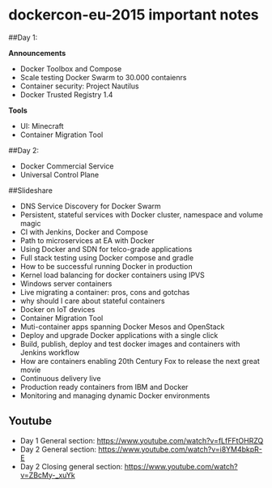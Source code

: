 # dockercon-eu-2015 important notes

##Day 1:

**Announcements**
- Docker Toolbox and Compose
- Scale testing Docker Swarm to 30.000 contaienrs
- Container security: Project Nautilus
- Docker Trusted Registry 1.4

**Tools**
- UI: Minecraft
- Container Migration Tool

##Day 2:
- Docker Commercial Service
- Universal Control Plane

##Slideshare
- DNS Service Discovery for Docker Swarm
- Persistent, stateful services with Docker cluster, namespace and volume magic
- CI with Jenkins, Docker and Compose
- Path to microservices at EA with Docker
- Using Docker and SDN for telco-grade applications
- Full stack testing using Docker compose and gradle
- How to be successful running Docker in production
- Kernel load balancing for docker containers using IPVS
- Windows server containers
- Live migrating a container: pros, cons and gotchas
- why should I care about stateful containers
- Docker on IoT devices
- Container Migration Tool
- Muti-container apps spanning Docker Mesos and OpenStack
- Deploy and upgrade Docker applications with a single click
- Build, publish, deploy and test docker images and containers with Jenkins workflow
- How are containers enabling 20th Century Fox to release the next great movie
- Continuous delivery live
- Production ready containers from IBM and Docker
- Monitoring and managing dynamic Docker environments

## Youtube
- Day 1 General section: https://www.youtube.com/watch?v=fLfFFtOHRZQ
- Day 2 General section: https://www.youtube.com/watch?v=i8YM4bkpR-E
- Day 2 Closing general section: https://www.youtube.com/watch?v=ZBcMy-_xuYk


